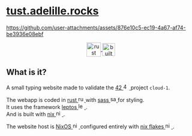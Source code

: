<!-- url -->
<h1>
	<a href="https://tust.adelille.rocks">
		tust.adelille.rocks
	</a>
</h1>

<!-- preview -->
https://github.com/user-attachments/assets/876e10c5-ec19-4a67-af74-be3936e08ebf

<!-- badges -->
<p align="center">
	<a href="https://rustacean.net/">
		<img align="center"
			height="38vw"
			alt="rust ferris"
			src="https://rustacean.net/favicon.png"
		/>
	</a>
	<a href="https://builtwithnix.org">
		<img align="center"
			height="34vw"
			alt="built with nix"
			src="https://builtwithnix.org/badge.svg"
		/>
	</a>
</p>

## What is it?

<p>
	A small typing website made to validate the
	<a href="https://42.fr/en/homepage/">
	42
		<img
			alt="42"
			height="16rem"
			src="https://simpleicons.org/icons/42.svg"
		/>
	</a>
	project <code>cloud-1</code>.
</p>

<p>
	<div>
		The webapp is coded in
		<a href="https://www.rust-lang.org/">
			rust
			<img
				alt="rust"
				height="16rem"
				src="https://simpleicons.org/icons/rust.svg"
			/>
		</a>
		with
		<a href="https://sass-lang.com/">
			sass
			<img
				alt="sass"
				height="16rem"
				src="https://raw.githubusercontent.com/dheereshagrwal/coloured-icons/refs/heads/master/public/logos/technology/sass/sass-wordmark.svg"
			/>
		</a>
		for styling.
	</div>
	<div>
		It uses the framework
		<a href="https://leptos.dev/">
			leptos
			<img
				alt="leptos"
				height="16rem"
				src="https://leptos.dev/images/leptos_sphere.svg"
			/>
		</a>
		.
	</div>
	<div>
		And is built with
		<a href="https://nixos.org/">
			nix
			<img
				alt="nix"
				height="16rem"
				src="https://raw.githubusercontent.com/dheereshagrwal/coloured-icons/refs/heads/master/public/logos/technology/nixos/nixos.svg"
			/>
		</a>
		.
	</div>
</p>

<p>
	The website host is
	<a href="https://nixos.org/">
		NixOS
		<img
			alt="nix"
			height="16rem"
			src="https://raw.githubusercontent.com/dheereshagrwal/coloured-icons/refs/heads/master/public/logos/technology/nixos/nixos.svg"
		/>
	</a>
	configured entirely with
	<a href="https://nixos.wiki/wiki/Flakes">
		nix flakes
		<img
			alt="nix"
			height="16rem"
			src="https://raw.githubusercontent.com/dheereshagrwal/coloured-icons/refs/heads/master/public/logos/technology/nixos/nixos.svg"
		/>
	</a>
	.
</p>
